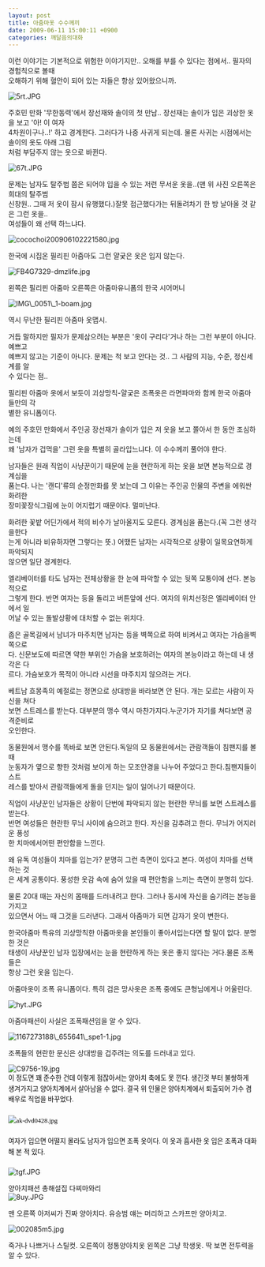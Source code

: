 ```yaml
---
layout: post
title: 아줌마옷 수수께끼
date: 2009-06-11 15:00:11 +0900
categories: 깨달음의대화
---
```

이런 이야기는 기본적으로 위험한 이야기지만.. 오해를 부를 수 있다는 점에서.. 필자의 경험칙으로 볼때  
오해하기 위해 혈안이 되어 있는 자들은 항상 있어왔으니까.  
  
<IMG alt=5rt.JPG src="assets/attach/images/198/165/034/5rt.JPG" >  
  
  
주호민 만화 '무한동력'에서 장선재와 솔이의 첫 만남.. 장선재는 솔이가 입은 괴상한 옷을 보고 '아! 이 여자   
4차원이구나..!' 하고 경계한다. 그러다가 나중 사귀게 되는데. 물론 사귀는 시점에서는 솔이의 옷도 아래 그림  
처럼 부담주지 않는 옷으로 바뀐다.  
  
<IMG alt=67t.JPG src="assets/attach/images/198/165/034/67t.JPG" >  
  
문제는 남자도 탈주범 쯤은 되어야 입을 수 있는 저런 무서운 옷을..(맨 위 사진 오른쪽은 희대의 탈주범   
신창원.. 그때 저 옷이 잠시 유행했다.)잘못 접근했다가는 뒤돌려차기 한 방 날아올 것 같은 그런 옷을..   
여성들이 왜 선택 하느냐다.   
  
  
<IMG alt=cocochoi200906102221580.jpg src="assets/attach/images/198/165/034/cocochoi200906102221580.jpg" >  
  
한국에 시집온 필리핀 아줌마도 그런 얄궂은 옷은 입지 않는다.  
  
<IMG alt=FB4G7329-dmzlife.jpg src="assets/attach/images/198/165/034/FB4G7329-dmzlife.jpg" >  
  
왼쪽은 필리핀 아줌마 오른쪽은 아줌마유니폼의 한국 시어머니  
  
<IMG alt=IMG\_0051\_1-boam.jpg src="assets/attach/images/198/165/034/IMG\_0051\_1-boam.jpg" >  
  
역시 무난한 필리핀 아줌마 옷맵시.  
  
  
거듭 말하지만 필자가 문제삼으려는 부분은 '옷이 구리다'거나 하는 그런 부분이 아니다. 예쁘고  
예쁘지 않고는 기준이 아니다. 문제는 척 보고 안다는 것.. 그 사람의 지능, 수준, 정신세계를 알   
수 있다는 점..  
  
필리핀 아줌마 옷에서 보듯이 괴상망칙-얄궂은 조폭옷은 라면파마와 함께 한국 아줌마들만의 각  
별한 유니폼이다.  
  
예의 주호민 만화에서 주인공 장선재가 솔이가 입은 저 옷을 보고 쫄아서 한 동안 조심하는데  
왜 '남자가 겁먹을' 그런 옷을 특별히 골라입느냐다. 이 수수께끼 풀어야 한다.  
  
남자들은 원래 직업이 사냥꾼이기 때문에 눈을 현란하게 하는 옷을 보면 본능적으로 경계심을   
품는다. 나는 '캔디'류의 순정만화를 못 보는데 그 이유는 주인공 인물의 주변을 에워싼 화려한   
장미꽃장식그림에 눈이 어지럽기 때문이다. 멀미난다.   
  
화려한 꽃밭 어딘가에서 적의 비수가 날아올지도 모른다. 경계심을 품는다.(꼭 그런 생각을한다  
는게 아니라 비유하자면 그렇다는 뜻.) 어땠든 남자는 시각적으로 상황이 일목요연하게 파악되지  
않으면 일단 경계한다.  
  
엘리베이터를 타도 남자는 전체상황을 한 눈에 파악할 수 있는 뒷쪽 모퉁이에 선다. 본능적으로  
그렇게 한다. 반면 여자는 등을 돌리고 버튼앞에 선다. 여자의 위치선정은 엘리베이터 안에서 일  
어날 수 있는 돌발상황에 대처할 수 없는 위치다.  
  
좁은 골목길에서 남녀가 마주치면 남자는 등을 벽쪽으로 하여 비켜서고 여자는 가슴을벽쪽으로  
다. 신문보도에 따르면 약한 부위인 가슴을 보호하려는 여자의 본능이라고 하는데 내 생각은 다  
르다. 가슴보호가 목적이 아니라 시선을 마주치지 않으려는 거다.  
  
베트남 흐몽족의 예절로는 정면으로 상대방을 바라보면 안 된다. 개는 모르는 사람이 자신을 쳐다  
보면 스트레스를 받는다. 대부분의 맹수 역시 마찬가지다.누군가가 자기를 쳐다보면 공격준비로   
오인한다.   
  
동물원에서 맹수를 똑바로 보면 안된다.독일의 모 동물원에서는 관람객들이 침팬지를 볼 때  
눈동자가 옆으로 향한 것처럼 보이게 하는 모조안경을 나누어 주었다고 한다.침팬지들이 스트  
레스를 받아서 관람객들에게 돌을 던지는 일이 일어나기 때문이다. 

직업이 사냥꾼인 남자들은 상황이 단번에 파악되지 않는 현란한 무늬를 보면 스트레스를 받는다.   
반면 여성들은 현란한 무늬 사이에 숨으려고 한다. 자신을 감추려고 한다. 무늬가 어지러운 풍성  
한 치마에서어떤 편안함을 느낀다.   
  
왜 유독 여성들이 치마를 입는가? 분명히 그런 측면이 있다고 본다. 여성이 치마를 선택하는 것  
은 세계 공통이다. 풍성한 옷감 속에 숨어 있을 때 편안함을 느끼는 측면이 분명히 있다.  
  
물론 20대 때는 자신의 몸매를 드러내려고 한다. 그러나 동시에 자신을 숨기려는 본능을 가지고   
있으면서 어느 때 그것을 드러낸다. 그래서 아줌마가 되면 갑자기 옷이 변한다.  
  
한국아줌마 특유의 괴상망칙한 아줌마옷을 본인들이 좋아서입는다면 할 말이 없다. 분명한 것은  
태생이 사냥꾼인 남자 입장에서는 눈을 현란하게 하는 옷은 좋지 않다는 거다.물론 조폭들은  
항상 그런 옷을 입는다.   
  
아줌마옷이 조폭 유니폼이다. 특히 검은 망사옷은 조폭 중에도 큰형님에게나 어울린다.  
  
  
<IMG alt=hyt.JPG src="assets/attach/images/198/165/034/hyt.JPG" >  
  
아줌마패션이 사실은 조폭패션임을 알 수 있다.   
  
<IMG alt=1167273188\_655641\_spe1-1.jpg src="assets/attach/images/198/165/034/1167273188\_655641\_spe1-1.jpg" >  
  
조폭들의 현란한 문신은 상대방을 겁주려는 의도를 드러내고 있다.  
  
<IMG alt=C9756-19.jpg src="assets/attach/images/198/165/034/C9756-19.jpg" >

<P style="TEXT-ALIGN: justify; LINE-HEIGHT: 160%; TEXT-INDENT: 0px; MARGIN: 0px; FONT-FAMILY: '바탕'; COLOR: #000000; FONT-SIZE: 10pt">
  이 정도면 꽤 준수한 건데 이렇게 점잖아서는 양아치 축에도 못 낀다. 생긴것 부터 불쌍하게<BR />생겨가지고 양아치계에서 살아남을 수 없다. 결국 위 인물은 양아치계에서 퇴출되어 가수 겸 <BR />배우로 직업을 바꾸었다.<BR /><BR />
</P>

<P style="TEXT-ALIGN: justify; LINE-HEIGHT: 160%; TEXT-INDENT: 0px; MARGIN: 0px; FONT-FAMILY: '바탕'; COLOR: #000000; FONT-SIZE: 10pt">
  <IMG alt=ak-dvd0428.jpg src="assets/attach/images/198/165/034/ak-dvd0428.jpg" ><BR /><BR />여자가 입으면 어떨지 몰라도 남자가 입으면 조폭 옷이다. 이 옷과 흡사한 옷 입은 조폭과 대화해 본 적 있다.<BR />
</P>

<P style="TEXT-ALIGN: justify; LINE-HEIGHT: 160%; TEXT-INDENT: 0px; MARGIN: 0px; FONT-FAMILY: '한컴바탕'; COLOR: #000000; FONT-SIZE: 10pt">
  <BR />
</P><IMG alt=tgf.JPG src="assets/attach/images/198/165/034/tgf.JPG" >

  
  
양아치패션 총해설집 다찌마와리  
<IMG alt=8uy.JPG src="assets/attach/images/198/165/034/8uy.JPG" >  
  
맨 오른쪽 아저씨가 진짜 양아치다. 유승범 얘는 머리하고 스카프만 양아치고.  
  
<IMG alt=002085m5.jpg src="assets/attach/images/198/165/034/002085m5.jpg" >  
  
죽거나 나쁘거나 스틸컷. 오른쪽이 정통양아치옷 왼쪽은 그냥 학생옷. 딱 보면 전투력을 알 수 있다.
